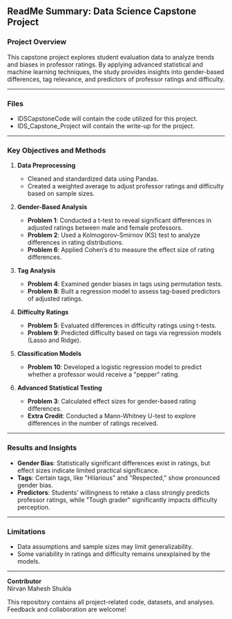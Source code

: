 ## ReadMe Summary: Data Science Capstone Project

### Project Overview  
This capstone project explores student evaluation data to analyze trends and biases in professor ratings. By applying advanced statistical and machine learning techniques, the study provides insights into gender-based differences, tag relevance, and predictors of professor ratings and difficulty.

---

### Files

- IDSCapstoneCode will contain the code utilized for this project.
- IDS_Capstone_Project will contain the write-up for the project. 



---

### Key Objectives and Methods  

1. **Data Preprocessing**  
   - Cleaned and standardized data using Pandas.  
   - Created a weighted average to adjust professor ratings and difficulty based on sample sizes.

2. **Gender-Based Analysis**  
   - **Problem 1**: Conducted a t-test to reveal significant differences in adjusted ratings between male and female professors.  
   - **Problem 2**: Used a Kolmogorov-Smirnov (KS) test to analyze differences in rating distributions.  
   - **Problem 6**: Applied Cohen’s d to measure the effect size of rating differences.

3. **Tag Analysis**  
   - **Problem 4**: Examined gender biases in tags using permutation tests.  
   - **Problem 8**: Built a regression model to assess tag-based predictors of adjusted ratings.

4. **Difficulty Ratings**  
   - **Problem 5**: Evaluated differences in difficulty ratings using t-tests.  
   - **Problem 9**: Predicted difficulty based on tags via regression models (Lasso and Ridge).

5. **Classification Models**  
   - **Problem 10**: Developed a logistic regression model to predict whether a professor would receive a "pepper" rating.

6. **Advanced Statistical Testing**  
   - **Problem 3**: Calculated effect sizes for gender-based rating differences.  
   - **Extra Credit**: Conducted a Mann-Whitney U-test to explore differences in the number of ratings received.

---

### Results and Insights  

- **Gender Bias**: Statistically significant differences exist in ratings, but effect sizes indicate limited practical significance.  
- **Tags**: Certain tags, like "Hilarious" and "Respected," show pronounced gender bias.  
- **Predictors**: Students’ willingness to retake a class strongly predicts professor ratings, while "Tough grader" significantly impacts difficulty perception.

---

### Limitations  
- Data assumptions and sample sizes may limit generalizability.  
- Some variability in ratings and difficulty remains unexplained by the models.

---

**Contributor**  
Nirvan Mahesh Shukla  

This repository contains all project-related code, datasets, and analyses. Feedback and collaboration are welcome!

